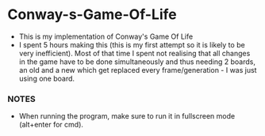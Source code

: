 # Conway-s-Game-Of-Life
- This is my implementation of Conway's Game Of Life
- I spent 5 hours making this (this is my first attempt
  so it is likely to be very inefficient). Most of that
  time I spent not realising that all changes in the
  game have to be done simultaneously and thus needing
  2 boards, an old and a new which get replaced every
  frame/generation - I was just using one board.

### NOTES
  
  - When running the program, make sure to run it in 
    fullscreen mode (alt+enter for cmd).
